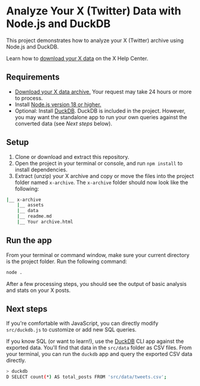# Analyze Your X (Twitter) Data with Node.js and DuckDB

This project demonstrates how to analyze your X (Twitter) archive using Node.js and DuckDB.

Learn how to [download your X data](https://help.twitter.com/en/managing-your-account/accessing-your-x-data) on the X Help Center.

## Requirements

* [Download your X data archive.](https://help.twitter.com/en/managing-your-account/accessing-your-x-data) Your request may take 24 hours or more to process.
* Install [Node.js version 18 or higher.](https://nodejs.org/)
* Optional: Install [DuckDB](https://duckdb.org/). DuckDB is included in the project. However, you may want the standalone app to run your own queries against the converted data (see _Next steps_ below).

## Setup

1. Clone or download and extract this repository.
2. Open the project in your terminal or console, and run `npm install` to install dependencies.
3. Extract (unzip) your X archive and copy or move the files into the project folder named `x-archive`. The `x-archive` folder should now look like the following:

```sh
|__ x-archive
    |__ assets
    |__ data
    |__ readme.md
    |__ Your archive.html
```

## Run the app

From your terminal or command window, make sure your current directory is the project folder. Run the following command:

```sh
node .
```

After a few processing steps, you should see the output of basic analysis and stats on your X posts.

## Next steps

If you're comfortable with JavaScript, you can directly modify `src/duckdb.js` to customize or add new SQL queries.

If you know SQL (or want to learn!), use the [DuckDB](https://duckdb.org/) CLI app against the exported data. You'll find that data in the `src/data` folder as CSV files. From your terminal, you can run the `duckdb` app and query the exported CSV data directly.

```sh
> duckdb
D SELECT count(*) AS total_posts FROM 'src/data/tweets.csv';
```

